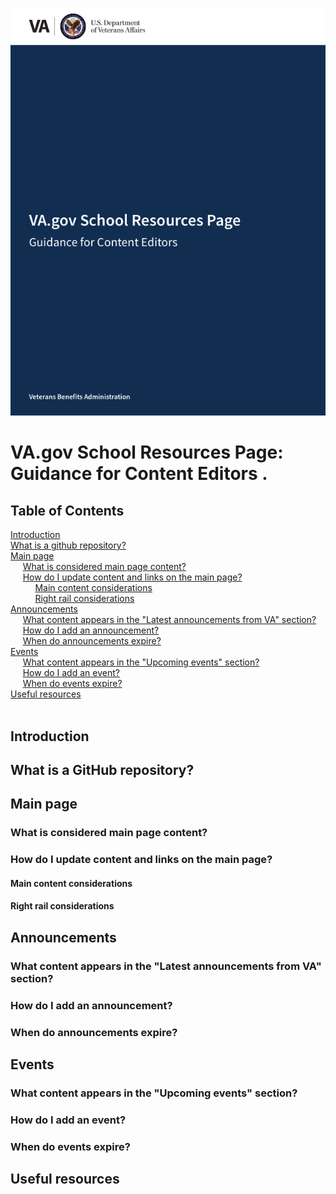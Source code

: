 
<kbd>![Content Editor Guide](content-editor-guide-images/cover.png)</kbd>

# VA.gov School Resources Page: Guidance for Content Editors . 


## Table of Contents


[Introduction]()  
[What is a github repository?]()  
[Main page]()  
     [What is considered main page content?]()	  
     [How do I update content and links on the main page?]()   
          [Main content considerations]()	  
          [Right rail considerations]()   
[Announcements]()   
     [What content appears in the "Latest announcements from VA" section?]()   
     [How do I add an announcement?]()   
     [When do announcements expire?]()  
[Events]()  
     [What content appears in the "Upcoming events" section?]()   
     [How do I add an event?]()   
     [When do events expire?]()  
[Useful resources]()   	 
 
## Introduction

## What is a GitHub repository?

## Main page

### What is considered main page content?

### How do I update content and links on the main page?

#### Main content considerations

#### Right rail considerations

## Announcements

### What content appears in the "Latest announcements from VA" section?

### How do I add an announcement?

### When do announcements expire?

## Events

### What content appears in the "Upcoming events" section?

### How do I add an event?

### When do events expire?

## Useful resources


